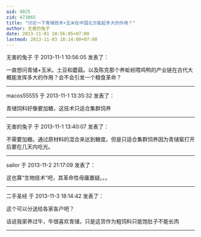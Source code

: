 ```yaml
---
aid: 9025
zid: 473065
title: "讨论一下青储技术+玉米在中国北方能起多大的作用？"
author: 无害的兔子
date: 2013-11-01 10:56:05+07:00
lastmod: 2013-11-03 18:14:00+07:00
---
```


无害的兔子 于 2013-11-1 10:56:05 发表了：

一直想问青储+玉米。土豆和蘑菇。以及陈克那个养蚯蚓喂鸡鸭的产业链在古代大概能发挥多大的作用？会不会引发一个粮食革命？

---

macos55555 于 2013-11-1 13:35:32 发表了：

青储饲料好像要加糖，这技术只适合集群饲养

---

无害的兔子 于 2013-11-1 13:40:07 发表了：

不需要加糖。通过原材料的混合来达到糖度。但是只适合集群饲养因为青储窖打开后要在几天内吃光。

---

sailor 于 2013-11-2 21:17:09 发表了：

这也算“生物技术”吧，其革命性毋庸置疑。。。

---

二手圣经 于 2013-11-3 18:14:42 发表了：

这个可以分送给各家各户吧？

话说我家养过牛，牛很喜欢青储，只是这货作为粗饲料只能饱肚子不能长肉

---
